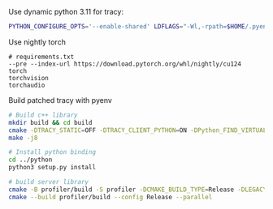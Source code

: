 Use dynamic python 3.11 for tracy:

```bash
PYTHON_CONFIGURE_OPTS='--enable-shared' LDFLAGS="-Wl,-rpath=$HOME/.pyenv/versions/3.11.10/lib" pyenv install 3.11.10
```

Use nightly torch

```
# requirements.txt
--pre --index-url https://download.pytorch.org/whl/nightly/cu124
torch
torchvision
torchaudio
```

Build patched tracy with pyenv

```bash
# Build c++ library
mkdir build && cd build
cmake -DTRACY_STATIC=OFF -DTRACY_CLIENT_PYTHON=ON -DPython_FIND_VIRTUALENV=ONLY ..
make -j8

# Install python binding
cd ../python
python3 setup.py install

# build server library
cmake -B profiler/build -S profiler -DCMAKE_BUILD_TYPE=Release -DLEGACY=ON -DGTK_FILESELECTOR=ON
cmake --build profiler/build --config Release --parallel
```
